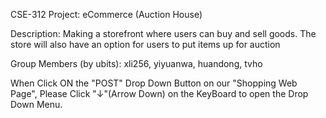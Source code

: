 CSE-312 Project: eCommerce (Auction House)

Description: Making a storefront where users can buy and sell goods. The store will also have an option for users to put items up for auction

Group Members (by ubits): xli256, yiyuanwa, huandong, tvho

When Click ON the "POST" Drop Down Button on our "Shopping Web Page", Please Click "↓"(Arrow Down) on the KeyBoard to open the Drop Down Menu.
